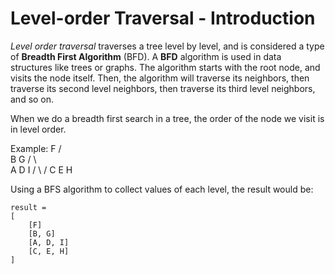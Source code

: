 # Level-order Traversal - Introduction

*Level order traversal* traverses a tree level by level, and is considered a type of **Breadth First Algorithm** (BFD). 
A **BFD** algorithm is used in data structures like trees or graphs. The algorithm starts with the root node, and visits the node itself. Then, the algorithm will traverse its neighbors, then traverse its second level neighbors, then traverse its third level neighbors, and so on. 

When we do a breadth first search in a tree, the order of the node we visit is in level order. 

Example:
                F
            /       \
            B       G
        /       \       \
        A       D       I
            /       \   /
            C       E   H

Using a BFS algorithm to collect values of each level, the result would be:
```
result = 
[
    [F]
    [B, G]
    [A, D, I]
    [C, E, H]
]
```


        